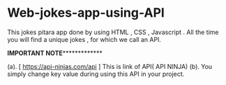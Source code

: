 # Web-jokes-app-using-API
This jokes pitara app done by using HTML , CSS , Javascript .
All the time you will find a unique jokes , for which we call an API.

********************IMPORTANT NOTE*********************************

(a). [ https://api-ninjas.com/api ]  This is link of API( API NINJA)
(b). You simply change key value during  using this API in your project.

